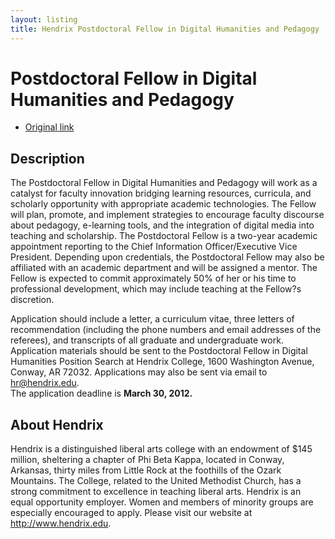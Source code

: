 ```yaml
---
layout: listing
title: Hendrix Postdoctoral Fellow in Digital Humanities and Pedagogy
---
```


# Postdoctoral Fellow in Digital Humanities and Pedagogy

*  [Original link](http://www.hendrix.edu/uploadedFiles/Campus_Resources/Human_Resources/Job_Openings/Postdoc%20Fellowship%20in%20Digital%20Humanities%20and%20Pedagogy.pdf)

## Description

The Postdoctoral Fellow in Digital Humanities and Pedagogy will work as a
catalyst for faculty innovation bridging learning resources, curricula, and
scholarly opportunity with appropriate academic technologies. The Fellow
will plan, promote, and implement strategies to encourage faculty discourse
about pedagogy, e-learning tools, and the integration of digital media into
teaching and scholarship. The Postdoctoral Fellow is a two-year academic
appointment reporting to the Chief Information Officer/Executive Vice
President. Depending upon credentials, the Postdoctoral Fellow may also be
affiliated with an academic department and will be assigned a mentor. The
Fellow is expected to commit approximately 50% of her or his time to
professional development, which may include teaching at the Fellow?s
discretion.

Application should include a letter, a curriculum vitae, three letters of
recommendation (including the phone numbers and email addresses of the
referees), and transcripts of all graduate and undergraduate work.
Application materials should be sent to the Postdoctoral Fellow in Digital
Humanities Position Search at Hendrix College, 1600 Washington Avenue,
Conway, AR 72032. Applications may also be sent via email to hr@hendrix.edu.  
The application deadline is **March 30, 2012.**

## About Hendrix
Hendrix is a distinguished liberal arts college with an endowment of $145
million, sheltering a chapter of Phi Beta Kappa, located in Conway,
Arkansas, thirty miles from Little Rock at the foothills of the Ozark
Mountains. The College, related to the United Methodist Church, has a
strong commitment to excellence in teaching liberal arts. Hendrix is an
equal opportunity employer. Women and members of minority groups are
especially encouraged to apply. Please visit our website at <http://www.hendrix.edu>.
